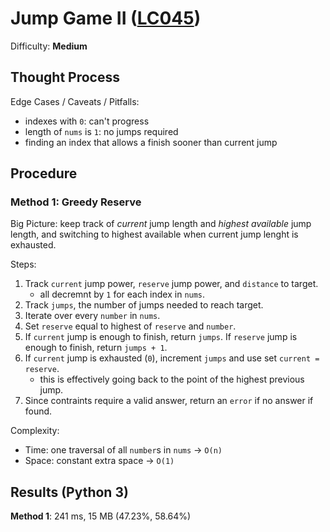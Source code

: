 # Jump Game II ([LC045](https://leetcode.com/problems/jump-game-ii/))
Difficulty: **Medium**

## Thought Process

Edge Cases / Caveats / Pitfalls:
- indexes with `0`: can't progress
- length of `nums` is `1`: no jumps required
- finding an index that allows a finish sooner than current jump

## Procedure

### Method 1: Greedy Reserve

Big Picture: keep track of *current* jump length and *highest available* jump length, and switching to highest available when current jump lenght is exhausted.

Steps:
1. Track `current` jump power, `reserve` jump power, and `distance` to target.
    - all decremnt by `1` for each index in `nums`.
2. Track `jumps`, the number of jumps needed to reach target.
3. Iterate over every `number` in `nums`.
4. Set `reserve` equal to highest of `reserve` and `number`.
5. If `current` jump is enough to finish, return `jumps`. If `reserve` jump is enough to finish, return `jumps + 1`.
6. If `current` jump is exhausted (`0`), increment `jumps` and use set `current = reserve`.
    - this is effectively going back to the point of the highest previous jump.
7. Since contraints require a valid answer, return an `error` if no answer if found.

Complexity:
- Time: one traversal of all `number`s in `nums` -> `O(n)`
- Space: constant extra space -> `O(1)`

## Results (Python 3)

**Method 1**: 241 ms, 15 MB (47.23%, 58.64%)
